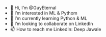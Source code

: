 - 👋 Hi, I’m @GuyEternal
- 👀 I’m interested in ML & Pythom
- 🌱 I’m currently learning Python & ML
- 💞️ I’m looking to collaborate on LinkedIn
- 📫 How to reach me LinkedIn: Deep Jawale

<!---
GuyEternal/GuyEternal is a ✨ special ✨ repository because its `README.md` (this file) appears on your GitHub profile.
You can click the Preview link to take a look at your changes.
--->
